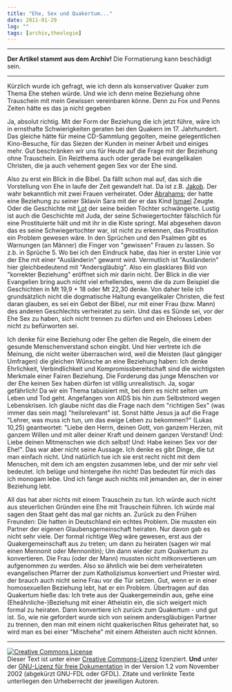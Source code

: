 ```yaml
---
title: "Ehe, Sex und Quakertum..."
date: 2011-01-29
log: ""
tags: [archiv,theologie]
---
```

<hr><b>Der Artikel stammt aus dem Archiv!</b> Die Formatierung kann beschädigt sein.<hr>

<p>Kürzlich wurde ich gefragt, wie ich denn als konservativer Quaker zum Thema Ehe stehen würde. Und wie ich denn meine Beziehung ohne Trauschein mit mein Gewissen vereinbaren könne. Denn zu Fox und Penns Zeiten hätte es das ja nicht gegeben</p>

<p>Ja, absolut richtig. Mit der Form der Beziehung die ich jetzt führe, wäre ich in ernsthafte Schwierigkeiten geraten bei den Quakern im 17. Jahrhundert. Das gleiche hätte für meine CD-Sammlung gegolten, meine gelegentlichen Kino-Besuche, für das Siezen der Kunden in meiner Arbeit und einiges mehr. Gut beschränken wir uns für Heute auf die Frage mit der Beziehung ohne Trauschein. Ein Reizthema auch oder gerade bei evangelikalen Christen, die ja auch vehement gegen Sex vor der Ehe sind.</p>

<p>Also zu erst ein Blick in die Bibel. Da fällt schon mal auf, das sich die Vorstellung von Ehe in laufe der Zeit gewandelt hat. Da ist z.B. <a href="http://de.wikipedia.org/wiki/Jakob_%28Patriarch%29">Jakob</a>. Der wahr bekanntlich mit zwei Frauen verheiratet. Oder <a href="http://de.wikipedia.org/wiki/Ismael">Abrahams</a>; der hatte eine Beziehung zu seiner Sklavin Sara mit der er das Kind <a href="http://de.wikipedia.org/wiki/Ismael">Ismael</a> Zeugte. Oder die Geschichte mit <a href="http://de.wikipedia.org/wiki/Lot_%28Altes_Testament%29">Lot</a> der seine beiden Töchter schwängerte. Lustig ist auch die Geschichte mit Juda, der seine Schwiegertochter fälschlich für eine Prostituierte hält und mit ihr in die Kiste springt. Mal abgesehen davon das es seine Schwiegertochter war, ist nicht zu erkennen, das Prostitution ein Problem gewesen wäre. In den Sprüchen und den Psalmen gibt es Warnungen (an Männer) die Finger von "gewissen" Frauen zu lassen. So z.b. in Sprüche 5. Wo bei ich den Eindruck habe, das hier in erster Linie vor der Ehe mit einer "Ausländerin" gewarnt wird. Vermutlich ist "Ausländerin" hier gleichbedeutend mit "Andersgläubig". Also ein glasklares Bild von "korrekter Beziehung" eröffnet sich mir darin nicht. Der Blick in die vier Evangelien bring auch nicht viel erhellendes, wenn die da zum Beispiel die Geschichten in Mt 19,9 + 18 oder Mt 22,30 denke. Von daher teile ich grundsätzlich nicht die dogmatische Haltung evangelikaler Christen, die fest daran glauben, es sei ein Gebot der Bibel, nur mit einer Frau (bzw. Mann) des anderen Geschlechts verheiratet zu sein. Und das es Sünde sei, vor der Ehe Sex zu haben, sich nicht trennen zu dürfen und ein Eheloses Leben nicht zu befürworten sei.</p>


<p>Ich denke für eine Beziehung oder Ehe gelten die Regeln, die einem der gesunde Menschenverstand schon eingibt. Und hier vertrete ich die Meinung, die nicht weiter überraschen wird, weil die Meisten (laut gängiger Umfragen) die gleichen Wünsche an eine Beziehung haben: Ich denke Ehrlichkeit, Verbindlichkeit und Kompromissbereitschaft sind die wichtigsten Merkmale einer Fairen Beziehung. Die Forderung das junge Menschen vor der Ehe keinen Sex haben dürfen ist völlig unrealistisch. Ja, sogar gefährlich! Da wir ein Thema tabuisiert mit, bei dem es nicht selten um Leben und Tod geht. Angefangen von AIDS bis hin zum Selbstmord wegen Lebenskrisen. Ich glaube nicht das die Frage nach dem "richtigen Sex" (was immer das sein mag) "heilsrelevant" ist. Sonst hätte Jesus ja auf die Frage "Lehrer, was muss ich tun, um das ewige Leben zu bekommen?" (Lukas 10,25) geantwortet: "Liebe den Herrn, deinen Gott, von ganzem Herzen, mit ganzem Willen und mit aller deiner Kraft und deinem ganzen Verstand! Und: Liebe deinen Mitmenschen wie dich selbst! Und: Habe keinen Sex vor der Ehe!". Das war aber nicht seine Aussage. Ich denke es gibt Dinge, die tut man einfach nicht. Und natürlich tue ich sie erst recht nicht mit dem Menschen, mit dem ich am engsten zusammen lebe, und der mir sehr viel bedeutet. Ich belüge und hintergehe ihn nicht! Das bedeutet für mich das ich monogam lebe. Und ich fange auch nichts mit jemanden an, der in einer Beziehung lebt. </p>


<p>All das hat aber nichts mit einem Trauschein zu tun. Ich würde auch nicht aus steuerlichen Gründen eine Ehe mit Trauschein führen. Ich würde mal sagen den Staat geht das mal gar nichts an. Zurück zu den Frühen Freunden: Die hatten in Deutschland ein echtes Problem. Die mussten ein Partner der eigenen Glaubensgemeinschaft heiraten. Nur davon gab es nicht sehr viele. Der formal richtige Weg wäre gewesen, erst aus der Quakergemeinschaft aus zu treten; um dann zu heiraten (sagen wir mal einen Mennonit oder Mennonitin); Um dann wieder zum Quakertum zu konvertieren. Die Frau (oder der Mann) mussten nicht mitkonvertieren um aufgenommen zu werden. Also so ähnlich wie bei dem verheirateten evangelischen Pfarrer der zum Katholizismus konvertiert und Priester wird. der brauch auch nicht seine Frau vor die Tür setzen. Gut, wenn er in einer homosexuellen Beziehung lebt, hat er ein Problem. Übertragen auf das Quakertum hieße das: Ich trete aus der Quakergemeindin aus, gehe eine (Eheähnliche-)Beziehung mit einer Atheistin ein, die sich weigert mich formal zu heiraten. Dann konvertiere ich zurück zum Quakertum - und gut ist. So, wie nie gefordert wurde sich von seinem andersgläubigen Partner zu trennen, den man mit einem nicht quakerischen Ritus geheiratet hat, so wird man es bei einer "Mischehe" mit einem Atheisten auch nicht können.  </p>


<hr />
<p><a rel="license" href="http://creativecommons.org/licenses/by-sa/3.0/de/"><img alt="Creative Commons License" style="border-width: 0pt;" src="http://i.creativecommons.org/l/by-sa/3.0/de/88x31.png" /></a><br />
Dieser <span xmlns:dc="http://purl.org/dc/elements/1.1/" href="http://purl.org/dc/dcmitype/Text" rel="dc:type">Text</span> ist unter einer <a rel="license" href="http://creativecommons.org/licenses/by-sa/3.0/de/">Creative Commons-Lizenz</a> lizenziert. <b>Und</b> unter der <a href="http://de.wikipedia.org/wiki/GFDL">GNU-Lizenz f&uuml;r freie Dokumentation</a> in der Version 1.2 vom November 2002 (abgek&uuml;rzt GNU-FDL oder GFDL). Zitate und verlinkte Texte unterliegen den Urheberrecht der jeweiligen Autoren.</p>
 

